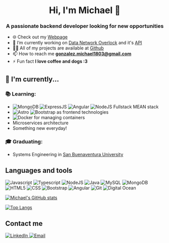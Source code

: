 <h1 align="center">Hi, I'm Michael 👋</h1>
<h3 align="center">A passionate backend developer looking for new opportunities</h3>

- 🌐 Check out my [Webpage](https://michaelgonzalez.live/)
- 🔭 I’m currently working on [Data Network Overlock](https://github.com/DataNetworkOverlock/DNOProject) and it's [API](https://github.com/DataNetworkOverlock/dno-api)
- 👨‍💻 All of my projects are available at [Github](https://github.com/miklegonza)
- 📫 How to reach me **gonzalez.michael1803@gmail.com**
- ⚡ Fun fact **I love coffee and dogs :3**

##  :calendar: I'm currently...

<!--
### :bar_chart: working:

- At [Delivery Much Brasil](https://www.linkedin.com/company/delivery-much-brasil/) as Android Developer;
- Using ![Kotlin](https://img.shields.io/badge/-kotlin-006a71?&logo=kotlin) ![GitHub](https://img.shields.io/badge/-GitHub-181717?&logo=github) ![](https://img.shields.io/badge/-Git-black?style=plastic&logo=git) ![enter image description here](https://img.shields.io/badge/-Android-3e9e06?&logo=android) ![enter image description here](https://img.shields.io/badge/-gitflow-05a698?&logo=git);
 -->

### :books: Learning:

- ![MongoDB](https://img.shields.io/badge/-47A248?logo=mongodb&logoColor=white) ![ExpressJS](https://img.shields.io/badge/-000000?logo=express&logoColor=white) ![Angular](https://img.shields.io/badge/-0F0F11?&logo=angular&logoColor=white) ![NodeJS](https://img.shields.io/badge/-5FA04E?logo=node.js&logoColor=white) Fullstack MEAN stack
- ![Astro](https://img.shields.io/badge/Astro-BC52EE?logo=astro&logoColor=white) ![Bootstrap](https://img.shields.io/badge/Bootstrap-7952B3?logo=bootstrap&logoColor=white) as frontend technologies
- ![Docker](https://img.shields.io/badge/Docker-2496ED?&logo=docker&logoColor=white) for managing containers
- Microservices architecture
- Something new everyday! 

### :mortar_board: Graduating:

- Systems Engineering in [San Buenaventura University](https://www.usbbog.edu.co/)

## Languages and tools

<p>
    <img alt="Javascript" src="https://img.shields.io/badge/Javascript-ffb833?style=for-the-badge&logo=Javascript&logoColor=ffb833&labelColor=black">
    <img alt="Typescript" src="https://img.shields.io/badge/Typescript-3178c6?style=for-the-badge&logo=Typescript&logoColor=3178c6&labelColor=black">
    <img alt="NodeJS" src="https://img.shields.io/badge/NodeJS-339933?style=for-the-badge&logo=node.js&logoColor=339933&labelColor=black">
    <img alt="Java" src="https://img.shields.io/badge/Java-ED8B00?style=for-the-badge&logo=openjdk&logoColor=ED8B00&labelColor=black">
    <img alt="MySQL" src="https://img.shields.io/badge/MySQL-4479A1?style=for-the-badge&logo=mysql&logoColor=4479A1&labelColor=black">
    <img alt="MongoDB" src="https://img.shields.io/badge/MongoDB-47A248?style=for-the-badge&logo=mongodb&labelColor=black&color=%2347A248">
    <img alt="HTML5" src="https://img.shields.io/badge/HTML5-E34F26?style=for-the-badge&logo=html5&logoColor=E34F26&labelColor=black">
    <img alt="CSS" src="https://img.shields.io/badge/CSS-1572B6?style=for-the-badge&logo=css3&logoColor=1572B6&labelColor=black">
    <img alt="Bootstrap" src="https://img.shields.io/badge/Bootstrap-7952B3?style=for-the-badge&logo=bootstrap&logoColor=white&labelColor=black">
    <img alt="Angular" src="https://img.shields.io/badge/Angular-0F0F11?style=for-the-badge&logo=angular&labelColor=black&color=%230F0F11">
    <img alt="Git" src="https://img.shields.io/badge/Git-F05032?style=for-the-badge&logo=git&logoColor=F05032&labelColor=black">
    <img alt="Digital Ocean" src="https://img.shields.io/badge/Digital_Ocean-0080FF?style=for-the-badge&logo=digitalocean&logoColor=0080FF&labelColor=black">
</p>

[![Michael's GitHub stats](https://github-readme-stats.vercel.app/api?username=miklegonza&theme=github_dark&show_icons=true&count_private=true&locale=en)](https://github.com/miklegonza)

[![Top Langs](https://github-readme-stats.vercel.app/api/top-langs/?username=miklegonza&theme=github_dark&layout=compact)](https://github.com/miklegonza)

## Contact me

<a href="https://www.linkedin.com/in/michael-gonzalez-dev/">
    <img alt="LinkedIn" src="https://img.shields.io/badge/LinkedIn-0A66C2?style=for-the-badge&logo=linkedin&logoColor=0A66C2&labelColor=black">
</a>

<a href="mailto:gonzalez.michael1803@gmail.com">
    <img alt="Email" src="https://img.shields.io/badge/Mail-EA4335?style=for-the-badge&logo=gmail&logoColor=EA4335&labelColor=black">
</a>

<!--
- 🔭 I’m currently working on ...
- 🌱 I’m currently learning ...
- 👯 I’m looking to collaborate on ...
- 🤔 I’m looking for help with ...
- 💬 Ask me about ...
- 📫 How to reach me: ...
- 😄 Pronouns: ...
- ⚡ Fun fact: ...
-->
